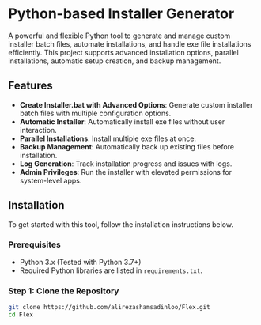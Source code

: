 # Python-based Installer Generator

A powerful and flexible Python tool to generate and manage custom installer batch files, automate installations, and handle exe file installations efficiently. This project supports advanced installation options, parallel installations, automatic setup creation, and backup management.

## Features
- **Create Installer.bat with Advanced Options**: Generate custom installer batch files with multiple configuration options.
- **Automatic Installer**: Automatically install exe files without user interaction.
- **Parallel Installations**: Install multiple exe files at once.
- **Backup Management**: Automatically back up existing files before installation.
- **Log Generation**: Track installation progress and issues with logs.
- **Admin Privileges**: Run the installer with elevated permissions for system-level apps.

## Installation

To get started with this tool, follow the installation instructions below.

### Prerequisites

- Python 3.x (Tested with Python 3.7+)
- Required Python libraries are listed in `requirements.txt`.

### Step 1: Clone the Repository

```bash
git clone https://github.com/alirezashamsadinloo/Flex.git
cd Flex
